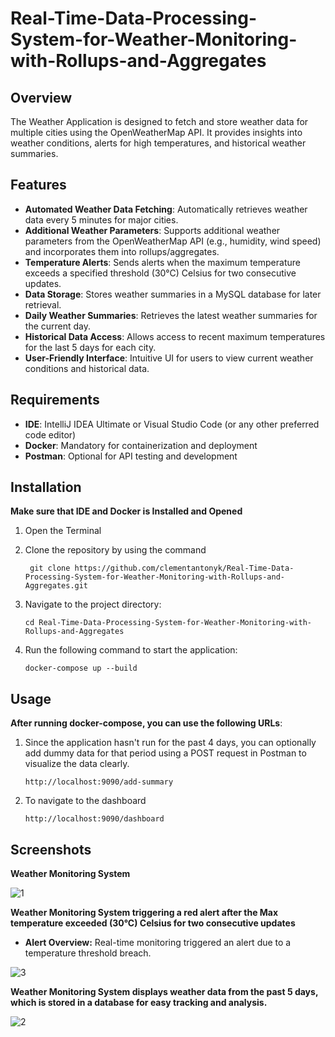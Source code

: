 
# Real-Time-Data-Processing-System-for-Weather-Monitoring-with-Rollups-and-Aggregates

## Overview
The Weather Application is designed to fetch and store weather data for multiple cities using the OpenWeatherMap API. It provides insights into weather conditions, alerts for high temperatures, and historical weather summaries.

## Features
- **Automated Weather Data Fetching**: Automatically retrieves weather data every 5 minutes for major cities.
- **Additional Weather Parameters**: Supports additional weather parameters from the OpenWeatherMap API (e.g., humidity, wind speed) and incorporates them into rollups/aggregates.
- **Temperature Alerts**: Sends alerts when the maximum temperature exceeds a specified threshold (30°C) Celsius for two
 consecutive updates.
- **Data Storage**: Stores weather summaries in a MySQL database for later retrieval.
- **Daily Weather Summaries**: Retrieves the latest weather summaries for the current day.
- **Historical Data Access**: Allows access to recent maximum temperatures for the last 5 days for each city.
- **User-Friendly Interface**: Intuitive UI for users to view current weather conditions and historical data.

## Requirements
- **IDE**: IntelliJ IDEA Ultimate or Visual Studio Code (or any other preferred code editor)
- **Docker**: Mandatory for containerization and deployment
- **Postman**: Optional for API testing and development

## Installation

**Make sure that IDE and Docker is Installed and Opened**

 1. Open the Terminal

 2. Clone the repository by using the command
     
     ```
      git clone https://github.com/clementantonyk/Real-Time-Data-Processing-System-for-Weather-Monitoring-with-Rollups-and-Aggregates.git
     ```
     
 3. Navigate to the project directory:
    
    ```
    cd Real-Time-Data-Processing-System-for-Weather-Monitoring-with-Rollups-and-Aggregates
    ``` 

4. Run the following command to start the application:

    ```
    docker-compose up --build
    ```
## Usage

**After running docker-compose, you can use the following URLs**:

 1. Since the application hasn't run for the past 4 days, you can optionally add dummy data for that period using a POST request in Postman to visualize the data clearly.
    
    ```
    http://localhost:9090/add-summary
    ```
 2. To navigate to the dashboard
    
    ```
    http://localhost:9090/dashboard
    ```

## Screenshots

**Weather Monitoring System**

![1](https://github.com/user-attachments/assets/5eebf415-12aa-44a2-8ac4-074669bf6dd3)

**Weather Monitoring System triggering a red alert after the Max temperature exceeded (30°C) Celsius for two
consecutive updates**

- **Alert Overview:** Real-time monitoring triggered an alert due to a temperature threshold breach.

![3](https://github.com/user-attachments/assets/0d6efcff-3725-4998-a61e-e0b5a710942d)

**Weather Monitoring System displays weather data from the past 5 days, which is stored in a database for easy tracking and analysis.**

![2](https://github.com/user-attachments/assets/a7cd3529-09a0-4048-a3ca-3528a61acd79)


